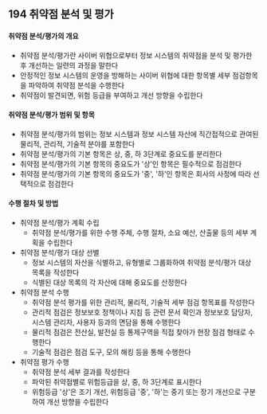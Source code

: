 ## 194 취약점 분석 및 평가

#### 취약점 분석/평가의 개요

- 취약점 분석/평가란 사이버 위협으로부터 정보 시스템의 취약점을 분석 및 평가한 후 개선하는 일련의 과정을 말한다
- 안정적인 정보 시스템의 운영을 방해하는 사이버 위협에 대한 항목별 세부 점검항목을 파악하여 취약점 분석을 수행한다
- 취약점이 발견되면, 위험 등급을 부여하고 개선 방향을 수립한다



#### 취약점 분석/평가 범위 및 항목

- 취약점 분석/평가의 범위는 정보 시스템과 정보 시스템 자산에 직간접적으로 관여된 물리적, 관리적, 기술적 분야를 포함한다
- 취약점 분석/평가의 기본 항목은 상, 중, 하 3단계로 중요도를 분리한다
- 취약점 분석/평가의 기본 항목의 중요도가 '상'인 항목은 필수적으로 점검한다
- 취약점 분석/평가의 기본 항목의 중요도가 '중', '하'인 항목은 회사의 사정에 따라 선택적으로 점검한다



#### 수행 절차 및 방법

- 취약점 분석/평가 계획 수립
  - 취약점 분석/평가를 위한 수행 주체, 수행 절차, 소요 예산, 산출물 등의 세부 계획을 수립한다
- 취약점 분석/평가 대상 선별
  - 정보 시스템의 자산을 식별하고, 유형별로 그룹화하여 취약점 분석/평가 대상 목록을 작성한다
  - 식별된 대상 목록의 각 자산에 대해 중요도를 산정한다
- 취약점 분석 수행
  - 취약점 분석 평가를 위한 관리적, 물리적, 기술적 세부 점검 항목표를 작성한다
  - 관리적 점검은 정보보호 정책이나 지침 등 관련 문서 확인과 정보보호 담당자, 시스템 관리자, 사용자 등과의 면담을 통해 수행한다
  - 물리적 점검은 전산실, 발전실 등 통제구역을 직접 찾아가 현장 점검 형태로 수행한다
  - 기술적 점검은 점검 도구, 모의 해킹 등을 통해 수행한다
- 취약점 평가 수행
  - 취약점 분석 세부 결과를 작성한다
  - 파악된 취약점별로 위험등급을 상, 중, 하 3단계로 표시한다
  - 위험등급 '상'은 조기 개선, 위험등급 '중', '하'는 중기 또는 장기 개선으로 구분하여 개선 방향을 수립한다